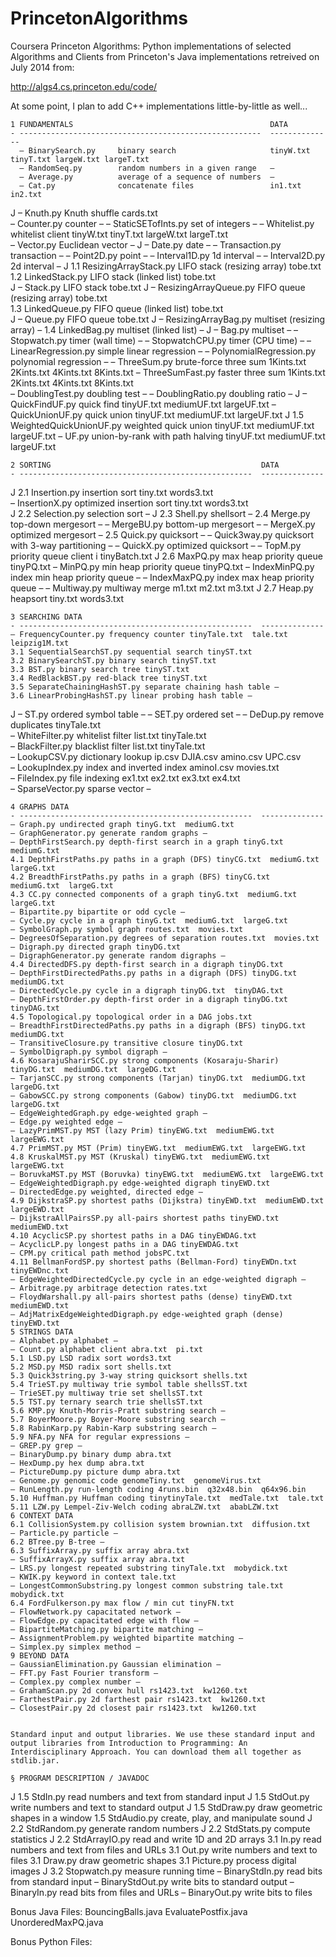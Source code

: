 PrincetonAlgorithms
===================

Coursera Princeton Algorithms: Python implementations of selected Algorithms and Clients
from Princeton's Java implementations retreived on July 2014 from: 

  http://algs4.cs.princeton.edu/code/

At some point, I plan to add C++ implementations little-by-little as well...



    1 FUNDAMENTALS                                            DATA
    - ------------------------------------------------------  --------------
      – BinarySearch.py     binary search                     tinyW.txt tinyT.txt largeW.txt largeT.txt  
      – RandomSeq.py        random numbers in a given range   –
      – Average.py          average of a sequence of numbers  –
      – Cat.py              concatenate files                 in1.txt in2.txt  
J     – Knuth.py            Knuth shuffle                     cards.txt  
      – Counter.py          counter                           –
      – StaticSETofInts.py  set of integers                   –
      – Whitelist.py        whitelist client                  tinyW.txt tinyT.txt largeW.txt largeT.txt  
      – Vector.py           Euclidean vector                  –
J     – Date.py             date                              –
      – Transaction.py      transaction                       –
      – Point2D.py          point                             –
      – Interval1D.py       1d interval                       –
      – Interval2D.py       2d interval                       –
J   1.1 ResizingArrayStack.py LIFO stack (resizing array)     tobe.txt  
    1.2 LinkedStack.py      LIFO stack (linked list)          tobe.txt  
J     – Stack.py            LIFO stack                        tobe.txt
J     – ResizingArrayQueue.py FIFO queue (resizing array)     tobe.txt  
    1.3 LinkedQueue.py      FIFO queue (linked list)          tobe.txt  
J     – Queue.py            FIFO queue                        tobe.txt
J     – ResizingArrayBag.py multiset (resizing array)         –
    1.4 LinkedBag.py        multiset (linked list)            –
J     – Bag.py              multiset                          –
      – Stopwatch.py        timer (wall time)                 –
      – StopwatchCPU.py     timer (CPU time)                  –
      – LinearRegression.py simple linear regression          –
      – PolynomialRegression.py polynomial regression         –
      – ThreeSum.py         brute-force three sum             1Kints.txt 2Kints.txt 4Kints.txt 8Kints.txt
      – ThreeSumFast.py     faster three sum                  1Kints.txt 2Kints.txt 4Kints.txt 8Kints.txt  
      – DoublingTest.py     doubling test                     –
      – DoublingRatio.py    doubling ratio                    –
J     – QuickFindUF.py      quick find                        tinyUF.txt mediumUF.txt largeUF.txt
      – QuickUnionUF.py     quick union                       tinyUF.txt mediumUF.txt largeUF.txt
J   1.5 WeightedQuickUnionUF.py weighted quick union        tinyUF.txt mediumUF.txt largeUF.txt
      – UF.py               union-by-rank with path halving   tinyUF.txt mediumUF.txt largeUF.txt

    2 SORTING                                               DATA
    - ----------------------------------------------------  --------------
J   2.1 Insertion.py      insertion sort tiny.txt           words3.txt  
      – InsertionX.py     optimized insertion               sort tiny.txt words3.txt  
J   2.2 Selection.py      selection sort                    –
J   2.3 Shell.py          shellsort                         –
    2.4 Merge.py          top-down mergesort                –
      – MergeBU.py        bottom-up mergesort               –
      – MergeX.py         optimized mergesort               –
    2.5 Quick.py          quicksort                         –
      – Quick3way.py      quicksort with 3-way partitioning –
      – QuickX.py         optimized quicksort               –
      – TopM.py           priority queue client i           tinyBatch.txt
J   2.6 MaxPQ.py          max heap priority queue           tinyPQ.txt
      – MinPQ.py          min heap priority queue           tinyPQ.txt
      – IndexMinPQ.py     index min heap priority queue     –
      – IndexMaxPQ.py     index max heap priority queue     –
      – Multiway.py       multiway merge                    m1.txt m2.txt m3.txt
J   2.7 Heap.py           heapsort                          tiny.txt words3.txt

    3 SEARCHING DATA
    - ----------------------------------------------------  --------------
    – FrequencyCounter.py frequency counter tinyTale.txt  tale.txt  leipzig1M.txt  
    3.1 SequentialSearchST.py sequential search tinyST.txt  
    3.2 BinarySearchST.py binary search tinyST.txt  
    3.3 BST.py binary search tree tinyST.txt  
    3.4 RedBlackBST.py red-black tree tinyST.txt  
    3.5 SeparateChainingHashST.py separate chaining hash table –
    3.6 LinearProbingHashST.py linear probing hash table –
J   – ST.py ordered symbol table –
    – SET.py ordered set –
    – DeDup.py remove duplicates tinyTale.txt  
    – WhiteFilter.py whitelist filter list.txt  tinyTale.txt  
    – BlackFilter.py blacklist filter list.txt  tinyTale.txt  
    – LookupCSV.py dictionary lookup ip.csv  DJIA.csv  amino.csv  UPC.csv  
    – LookupIndex.py index and inverted index aminoI.csv  movies.txt  
    – FileIndex.py file indexing ex1.txt  ex2.txt  ex3.txt  ex4.txt  
    – SparseVector.py sparse vector –

    4 GRAPHS DATA
    - ----------------------------------------------------  --------------
    – Graph.py undirected graph tinyG.txt  mediumG.txt  
    – GraphGenerator.py generate random graphs –
    – DepthFirstSearch.py depth-first search in a graph tinyG.txt  mediumG.txt  
    4.1 DepthFirstPaths.py paths in a graph (DFS) tinyCG.txt  mediumG.txt  largeG.txt  
    4.2 BreadthFirstPaths.py paths in a graph (BFS) tinyCG.txt  mediumG.txt  largeG.txt  
    4.3 CC.py connected components of a graph tinyG.txt  mediumG.txt  largeG.txt  
    – Bipartite.py bipartite or odd cycle –
    – Cycle.py cycle in a graph tinyG.txt  mediumG.txt  largeG.txt  
    – SymbolGraph.py symbol graph routes.txt  movies.txt  
    – DegreesOfSeparation.py degrees of separation routes.txt  movies.txt  
    – Digraph.py directed graph tinyDG.txt  
    – DigraphGenerator.py generate random digraphs –
    4.4 DirectedDFS.py depth-first search in a digraph tinyDG.txt  
    – DepthFirstDirectedPaths.py paths in a digraph (DFS) tinyDG.txt  mediumDG.txt  
    – DirectedCycle.py cycle in a digraph tinyDG.txt  tinyDAG.txt  
    – DepthFirstOrder.py depth-first order in a digraph tinyDG.txt  tinyDAG.txt  
    4.5 Topological.py topological order in a DAG jobs.txt  
    – BreadthFirstDirectedPaths.py paths in a digraph (BFS) tinyDG.txt  mediumDG.txt  
    – TransitiveClosure.py transitive closure tinyDG.txt  
    – SymbolDigraph.py symbol digraph –
    4.6 KosarajuSharirSCC.py strong components (Kosaraju-Sharir) tinyDG.txt  mediumDG.txt  largeDG.txt  
    – TarjanSCC.py strong components (Tarjan) tinyDG.txt  mediumDG.txt  largeDG.txt  
    – GabowSCC.py strong components (Gabow) tinyDG.txt  mediumDG.txt  largeDG.txt  
    – EdgeWeightedGraph.py edge-weighted graph –
    – Edge.py weighted edge –
    – LazyPrimMST.py MST (lazy Prim) tinyEWG.txt  mediumEWG.txt  largeEWG.txt  
    4.7 PrimMST.py MST (Prim) tinyEWG.txt  mediumEWG.txt  largeEWG.txt  
    4.8 KruskalMST.py MST (Kruskal) tinyEWG.txt  mediumEWG.txt  largeEWG.txt  
    – BoruvkaMST.py MST (Boruvka) tinyEWG.txt  mediumEWG.txt  largeEWG.txt  
    – EdgeWeightedDigraph.py edge-weighted digraph tinyEWD.txt  
    – DirectedEdge.py weighted, directed edge –
    4.9 DijkstraSP.py shortest paths (Dijkstra) tinyEWD.txt  mediumEWD.txt  largeEWD.txt  
    – DijkstraAllPairsSP.py all-pairs shortest paths tinyEWD.txt  mediumEWD.txt  
    4.10 AcyclicSP.py shortest paths in a DAG tinyEWDAG.txt  
    – AcyclicLP.py longest paths in a DAG tinyEWDAG.txt  
    – CPM.py critical path method jobsPC.txt  
    4.11 BellmanFordSP.py shortest paths (Bellman-Ford) tinyEWDn.txt  tinyEWDnc.txt  
    – EdgeWeightedDirectedCycle.py cycle in an edge-weighted digraph –
    – Arbitrage.py arbitrage detection rates.txt  
    – FloydWarshall.py all-pairs shortest paths (dense) tinyEWD.txt  mediumEWD.txt  
    – AdjMatrixEdgeWeightedDigraph.py edge-weighted graph (dense) tinyEWD.txt  
    5 STRINGS DATA
    – Alphabet.py alphabet –
    – Count.py alphabet client abra.txt  pi.txt  
    5.1 LSD.py LSD radix sort words3.txt  
    5.2 MSD.py MSD radix sort shells.txt  
    5.3 Quick3string.py 3-way string quicksort shells.txt  
    5.4 TrieST.py multiway trie symbol table shellsST.txt  
    – TrieSET.py multiway trie set shellsST.txt  
    5.5 TST.py ternary search trie shellsST.txt  
    5.6 KMP.py Knuth-Morris-Pratt substring search –
    5.7 BoyerMoore.py Boyer-Moore substring search –
    5.8 RabinKarp.py Rabin-Karp substring search –
    5.9 NFA.py NFA for regular expressions –
    – GREP.py grep –
    – BinaryDump.py binary dump abra.txt  
    – HexDump.py hex dump abra.txt  
    – PictureDump.py picture dump abra.txt  
    – Genome.py genomic code genomeTiny.txt  genomeVirus.txt  
    – RunLength.py run-length coding 4runs.bin  q32x48.bin  q64x96.bin  
    5.10 Huffman.py Huffman coding tinytinyTale.txt  medTale.txt  tale.txt  
    5.11 LZW.py Lempel-Ziv-Welch coding abraLZW.txt  ababLZW.txt  
    6 CONTEXT DATA
    6.1 CollisionSystem.py collision system brownian.txt  diffusion.txt  
    – Particle.py particle –
    6.2 BTree.py B-tree –
    6.3 SuffixArray.py suffix array abra.txt  
    – SuffixArrayX.py suffix array abra.txt  
    – LRS.py longest repeated substring tinyTale.txt  mobydick.txt  
    – KWIK.py keyword in context tale.txt  
    – LongestCommonSubstring.py longest common substring tale.txt  mobydick.txt  
    6.4 FordFulkerson.py max flow / min cut tinyFN.txt  
    – FlowNetwork.py capacitated network –
    – FlowEdge.py capacitated edge with flow –
    – BipartiteMatching.py bipartite matching –
    – AssignmentProblem.py weighted bipartite matching –
    – Simplex.py simplex method –
    9 BEYOND DATA
    – GaussianElimination.py Gaussian elimination –
    – FFT.py Fast Fourier transform –
    – Complex.py complex number –
    – GrahamScan.py 2d convex hull rs1423.txt  kw1260.txt  
    – FarthestPair.py 2d farthest pair rs1423.txt  kw1260.txt  
    – ClosestPair.py 2d closest pair rs1423.txt  kw1260.txt  
    
    
    Standard input and output libraries. We use these standard input and output libraries from Introduction to Programming: An Interdisciplinary Approach. You can download them all together as stdlib.jar.
    
    § PROGRAM DESCRIPTION / JAVADOC
J   1.5 StdIn.py read numbers and text from standard input
J   1.5 StdOut.py write numbers and text to standard output
J   1.5 StdDraw.py draw geometric shapes in a window
    1.5 StdAudio.py create, play, and manipulate sound
J   2.2 StdRandom.py generate random numbers
J   2.2 StdStats.py compute statistics
J   2.2 StdArrayIO.py read and write 1D and 2D arrays
    3.1 In.py read numbers and text from files and URLs
    3.1 Out.py write numbers and text to files
    3.1 Draw.py draw geometric shapes
    3.1 Picture.py process digital images
J   3.2 Stopwatch.py measure running time
    – BinaryStdIn.py read bits from standard input
    – BinaryStdOut.py write bits to standard output
    – BinaryIn.py read bits from files and URLs
    – BinaryOut.py write bits to files

Bonus Java Files:
BouncingBalls.java
EvaluatePostfix.java
UnorderedMaxPQ.java

Bonus Python Files:

